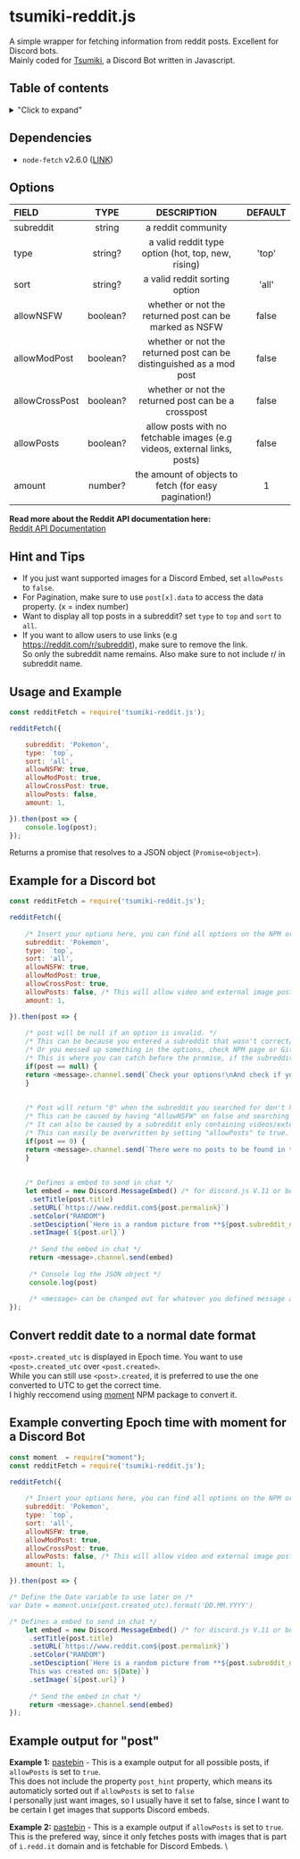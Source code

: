 # tsumiki-reddit.js
A simple wrapper for fetching information from reddit posts. Excellent for Discord bots. \
Mainly coded for [Tsumiki](https://github.com/Electrocute4u/Tsumiki), a Discord Bot written in Javascript.


## Table of contents
<details>
<summary>"Click to expand"</summary>
 
- [Dependencies](#dependencies)
- [Options](#options)
- [Hint and Tips](#hint-and-tips)
- [Usage and Example](#usage-and-example)
- [Example for a Discord Bot](#example-for-a-discord-bot)
- [Convert reddit date](#convert-reddit-date-to-a-normal-date-format)
- [Example converting Epoch time with moment for a Discord Bot](#example-converting-epoch-time-with-moment-for-a-discord-bot)
- [Example output for "post"](#example-output-for-post)

</details>


## Dependencies
- `node-fetch` v2.6.0 ([LINK](https://www.npmjs.com/package/node-fetch))


## Options

| FIELD          | TYPE          | DESCRIPTION | DEFAULT |
| :------------- |:-------------:|:-----------:|:-------:|
| subreddit      | string | a reddit community |
| type           | string?      |   a valid reddit type option (hot, top, new, rising)| 'top'
| sort           | string?      |   a valid reddit sorting option | 'all'
| allowNSFW      | boolean?     |    whether or not the returned post can be marked as NSFW | false
| allowModPost   | boolean?     |    whether or not the returned post can be distinguished as a mod post | false
| allowCrossPost | boolean?  | whether or not the returned post can be a crosspost | false |
| allowPosts | boolean?  | allow posts with no fetchable images (e.g videos, external links, posts) | false |
| amount | number?  | the amount of objects to fetch (for easy pagination!) | 1 |

**Read more about the Reddit API documentation here:** \
[Reddit API Documentation](https://www.reddit.com/dev/api/)

## Hint and Tips
- If you just want supported images for a Discord Embed, set `allowPosts` to `false`.
- For Pagination, make sure to use `post[x].data` to access the data property. (x = index number)
- Want to display all top posts in a subreddit? set `type` to `top` and `sort` to `all`.
- If you want to allow users to use links (e.g https://reddit.com/r/subreddit), make sure to remove the link. \
So only the subreddit name remains. Also make sure to not include r/ in subreddit name.


## Usage and Example
```javascript
const redditFetch = require('tsumiki-reddit.js');

redditFetch({

    subreddit: 'Pokemon',
    type: `top`,
    sort: 'all',
    allowNSFW: true,
    allowModPost: true,
    allowCrossPost: true,
    allowPosts: false,
    amount: 1,

}).then(post => {
    console.log(post);
});
```
Returns a promise that resolves to a JSON object (`Promise<object>`).


## Example for a Discord bot
```javascript
const redditFetch = require('tsumiki-reddit.js');

redditFetch({
    
    /* Insert your options here, you can find all options on the NPM or Github repo */
    subreddit: 'Pokemon',
    type: `top`,
    sort: 'all',
    allowNSFW: true,
    allowModPost: true,
    allowCrossPost: true,
    allowPosts: false, /* This will allow video and external image posts to be pulled */
    amount: 1,

}).then(post => {
    
    /* post will be null if an option is invalid. */ 
    /* This can be because you entered a subreddit that wasn't correct/closed. */
    /* Or you messed up something in the options, check NPM page or Github for help. */
    /* This is where you can catch before the promise, if the subreddit entred is incorrect or closed */
    if(post == null) {
    return <message>.channel.send(`Check your options!\nAnd check if you spelled the subreddit correctly.`)
    }
    
    
    /* Post will return "0" when the subreddit you searched for don't have a valid post to display. */
    /* This can be caused by having "AllowNSFW" on false and searching in a subreddit with only NSFW images... */
    /* It can also be caused by a subreddit only containing videos/external image links. */
    /* This can easily be overwritten by setting "allowPosts" to true. */
    if(post == 0) {
    return <message>.channel.send(`There were no posts to be found in that subreddit!\nTry another one!`)
    }
    
    
    /* Defines a embed to send in chat */
    let embed = new Discord.MessageEmbed() /* for discord.js V.11 or below, use let embed = new Discord.RichEmbed() */
     .setTitle(post.title)
     .setURL(`https://www.reddit.com${post.permalink}`)
     .setColor("RANDOM")
     .setDesciption(`Here is a random picture from **${post.subreddit_name_prefixed}**`)
     .setImage(`${post.url}`)
     
     /* Send the embed in chat */
     return <message>.channel.send(embed)
     
     /* Console log the JSON object */
     console.log(post)
     
     /* <message> can be changed out for whatever you defined message as (e.g msg, m, message etc) */
});
```

## Convert reddit date to a normal date format
`<post>.created_utc` is displayed in Epoch time. You want to use `<post>.created_utc` over `<post.created>`. \
While you can still use `<post>.created`, it is preferred to use the one converted to UTC to get the correct time. \
I highly reccomend using [moment](https://www.npmjs.com/package/moment) NPM package to convert it.


## Example converting Epoch time with moment for a Discord Bot
```javascript 
const moment  = require("moment");
const redditFetch = require('tsumiki-reddit.js');

redditFetch({
    
    /* Insert your options here, you can find all options on the NPM or Github repo */
    subreddit: 'Pokemon',
    type: `top`,
    sort: 'all',
    allowNSFW: true,
    allowModPost: true,
    allowCrossPost: true,
    allowPosts: false, /* This will allow video and external image posts to be pulled */
    amount: 1,

}).then(post => {

/* Define the Date variable to use later on /*
var Date = moment.unix(post.created_utc).format('DD.MM.YYYY')

/* Defines a embed to send in chat */
    let embed = new Discord.MessageEmbed() /* for discord.js V.11 or below, use let embed = new Discord.RichEmbed() */
     .setTitle(post.title)
     .setURL(`https://www.reddit.com${post.permalink}`)
     .setColor("RANDOM")
     .setDesciption(`Here is a random picture from **${post.subreddit_name_prefixed}**
     This was created on: ${Date}`)
     .setImage(`${post.url}`)
     
     /* Send the embed in chat */
     return <message>.channel.send(embed)
});
```

## Example output for "post"
**Example 1:** [pastebin](https://pastebin.com/zHGku0BK) - This is a example output for all possible posts, if `allowPosts` is set to `true`. \
This does not include the property `post_hint` property, which means its automaticly sorted out if `allowPosts` is set to `false` \
I personally just want images, so I usually have it set to false, since I want to be certain I get images that supports Discord embeds.

**Example 2:** [pastebin](https://pastebin.com/NYy7kbmW) - This is a example output if `allowPosts` is set to `true`. \
This is the prefered way, since it only fetches posts with images that is part of `i.redd.it` domain and is fetchable for Discord Embeds. \

